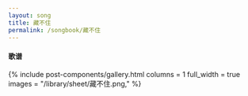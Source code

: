 ```yaml
---
layout: song
title: 藏不住
permalink: /songbook/藏不住
---
```


#### 歌谱

{% include post-components/gallery.html
    columns = 1
    full_width = true
    images = "/library/sheet/藏不住.png,"
%}
